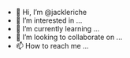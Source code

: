 - 👋 Hi, I’m @jackleriche
- 👀 I’m interested in ...
- 🌱 I’m currently learning ...
- 💞️ I’m looking to collaborate on ...
- 📫 How to reach me ...

<!---
jackleriche/jackleriche is a ✨ special ✨ repository because its `README.md` (this file) appears on your GitHub profile.
You can click the Preview link to take a look at your changes.
--->
